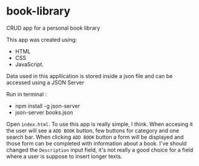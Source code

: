 # book-library

CRUD app for a personal book library

This app was created using:
* HTML 
* CSS
* JavaScript.

Data used in this appllication is stored inside a json file and can be accessed using a JSON Server

Run in terminal :
* npm install -g json-server
* json-server books.json

Open `index.html`. To use this app is really simple, I think. When accesing it the user will see a `ADD BOOK` button, few buttons for category and one search bar.
When clicking `ADD BOOK` button a form will be displayed and those form can be completed with information about a book. 
I've should changed the `Description` input field, it's not really a good choice for a field where a user is suppose to insert longer texts.
